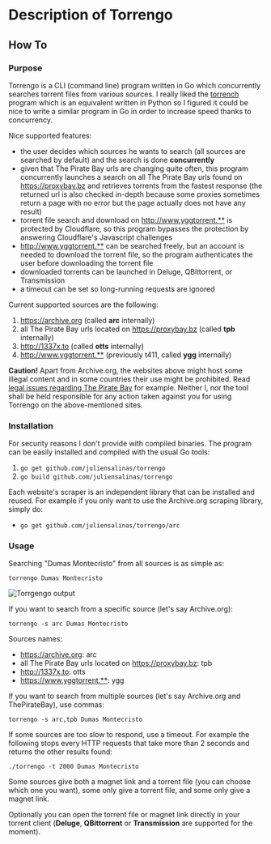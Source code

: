 # Description of Torrengo

## How To

### Purpose

Torrengo is a CLI (command line) program written in Go which concurrently searches torrent files from various sources. I really liked the [torrench](https://github.com/kryptxy/torrench) program which is an equivalent written in Python so I figured it could be nice to write a similar program in Go in order to increase speed thanks to concurrency.

Nice supported features:

* the user decides which sources he wants to search (all sources are searched by default) and the search is done **concurrently**
* given that The Pirate Bay urls are changing quite often, this program concurrently launches a search on all The Pirate Bay urls found on <https://proxybay.bz> and retrieves torrents from the fastest response (the returned url is also checked in-depth because some proxies sometimes return a page with no error but the page actually does not have any result)
* torrent file search and download on <http://www.yggtorrent.**> is protected by Cloudflare, so this program bypasses the protection by answering Cloudflare's Javascript challenges
* <http://www.yggtorrent.**> can be searched freely, but an account is needed to download the torrent file, so the program authenticates the user before downloading the torrent file
* downloaded torrents can be launched in Deluge, QBittorrent, or Transmission
* a timeout can be set so long-running requests are ignored

Current supported sources are the following:

1. <https://archive.org> (called **arc** internally)
1. all The Pirate Bay urls located on <https://proxybay.bz> (called **tpb** internally)
1. <http://1337x.to> (called **otts** internally)
1. <http://www.yggtorrent.**> (previously t411, called **ygg** internally)

**Caution!** Apart from Archive.org, the websites above might host some illegal content and in some countries their use might be prohibited. Read [legal issues regarding The Pirate Bay](https://en.wikipedia.org/wiki/The_Pirate_Bay#Legal_issues) for example. Neither I, nor the tool shall be held responsible for any action taken against you for using Torrengo on the above-mentioned sites.

### Installation

For security reasons I don't provide with compiled binaries. The program can be easily installed and compiled with the usual Go tools:

1. `go get github.com/juliensalinas/torrengo`
1. `go build github.com/juliensalinas/torrengo`

Each website's scraper is an independent library that can be installed and reused. For example if you only want to use the Archive.org scraping library, simply do:

* `go get github.com/juliensalinas/torrengo/arc`

### Usage

Searching "Dumas Montecristo" from all sources is as simple as:

`torrengo Dumas Montecristo`

![Torrgengo output](https://juliensalinas.com/en/images/torrengo-example_201809171014.png)

If you want to search from a specific source (let's say Archive.org):

`torrengo -s arc Dumas Montecristo`

Sources names:

* <https://archive.org>: arc
* all The Pirate Bay urls located on <https://proxybay.bz>: tpb
* <http://1337x.to>: otts
* <https://www.yggtorrent.**>: ygg

If you want to search from multiple sources (let's say Archive.org and ThePirateBay), use commas:

`torrengo -s arc,tpb Dumas Montecristo`

If some sources are too slow to respond, use a timeout. For example the following stops every HTTP requests that take more than 2 seconds and returns the other results found:

`./torrengo -t 2000 Dumas Montecristo`

Some sources give both a magnet link and a torrent file (you can choose which one you want), some only give a torrent file, and some only give a magnet link.

Optionally you can open the torrent file or magnet link directly in your torrent client (**Deluge**, **QBittorrent** or **Transmission** are supported for the moment).
